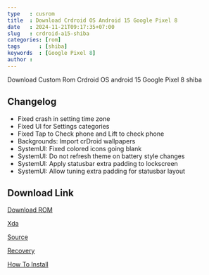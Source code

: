 ```yaml
---
type   : cusrom
title  : Download Crdroid OS Android 15 Google Pixel 8
date   : 2024-11-21T09:17:35+07:00
slug   : crdroid-a15-shiba
categories: [rom]
tags      : [shiba]
keywords  : [Google Pixel 8]
author : 
---
```


Download Custom Rom Crdroid OS android 15 Google Pixel 8 shiba

## Changelog
- Fixed crash in setting time zone
- Fixed UI for Settings categories
- Fixed Tap to Check phone and Lift to check phone
- Backgrounds: Import crDroid wallpapers
- SystemUI: Fixed colored icons going blank
- SystemUI: Do not refresh theme on battery style changes
- SystemUI: Apply statusbar extra padding to lockscreen
- SystemUI: Allow tuning extra padding for statusbar layout

## Download Link
[Download ROM](https://sourceforge.net/projects/crdroid/files/shiba/11.x/)

[Xda](https://xdaforums.com/t/rom-15-shiba-husky-akita-crdroid-11-0-beta-official-18-11-2024.4650502)

[Source](https://crdroid.net/shiba/11)

[Recovery](https://sourceforge.net/projects/crdroid/files/shiba/11.x/recovery)

[How To Install](https://crdroid.net/shiba/11/install)

